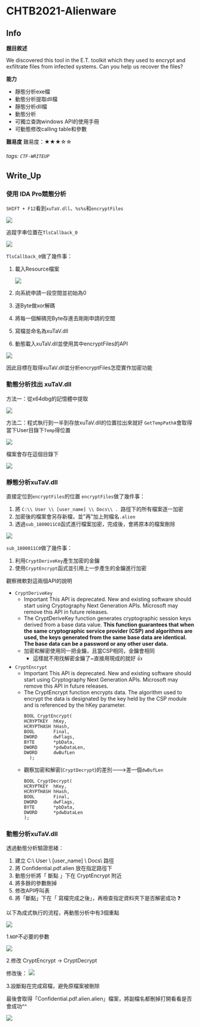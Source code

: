 CHTB2021-Alienware
===
## Info
**題目敘述**

We discovered this tool in the E.T. toolkit which they used to encrypt and exfiltrate files from infected systems. Can you help us recover the files?

**能力**
- 靜態分析exe檔
- 動態分析提取dll檔
- 靜態分析dll檔
- 動態分析
- 可獨立查詢windows API的使用手冊
- 可動態修改calling table和參數

**難易度**
難易度：★★★☆☆
###### tags: `CTF-WRITEUP`


## Write_Up
### 使用 IDA Pro競態分析
`SHIFT + F12`看到`xuTaV.dll`、`%s%s`和`encryptFiles`

![](https://i.imgur.com/eAya118.png )

追蹤字串位置在`TlsCallback_0`

![](https://i.imgur.com/NfFtQwn.png)

`TlsCallback_0`做了幾件事：
1. 載入Resource檔案

    ![](https://i.imgur.com/jIgiSaj.png)

2. 向系統申請一段空間並初始為0
3. 逐Byte做xor解碼
4. 將每一個解碼完Byte存進去剛剛申請的空間
5. 寫檔並命名為xuTaV.dll
6. 動態載入xuTaV.dll並使用其中encryptFiles的API

![](https://i.imgur.com/sxCi1P4.png)

因此目標在取得xuTaV.dll並分析encryptFiles怎麼實作加密功能

### 動態分析找出 xuTaV.dll
方法一：從x64dbg的記憶體中提取

![](https://i.imgur.com/OQGUGCT.png)

方法二：程式執行到一半到存放xuTaV.dll的位置拉出來就好
`GetTempPathA`會取得當下User目錄下`Temp`得位置

![](https://i.imgur.com/JcB8VQB.png)

檔案會存在這個目錄下

![](https://i.imgur.com/MhSzWUy.png)

### 靜態分析xuTaV.dll
直接定位到`encryptFiles`的位置
`encryptFiles`做了幾件事：
1. 將 `C:\\ User \\ [user_name] \\ Docs\\ . `路徑下的所有檔案逐一加密
2. 加密後的檔案會另存新檔，並"再"加上附檔名`.alien`
3. 透過`sub_1800011C0`函式進行檔案加密，完成後，會將原本的檔案刪除
 
![](https://i.imgur.com/LTQlUAT.png)

`sub_1800011C0`做了幾件事：
1. 利用`CryptDeriveKey`產生加密的金鑰
2. 使用`CryptEncrypt`函式並引用上一步產生的金鑰進行加密

觀察微軟對這兩個API的說明
- `CryptDeriveKey`
    - Important  This API is deprecated. New and existing software should start using Cryptography Next Generation APIs. Microsoft may remove this API in future releases.
    - The CryptDeriveKey function generates cryptographic session keys derived from a base data value. **This function guarantees that when the same cryptographic service provider (CSP) and algorithms are used, the keys generated from the same base data are identical. The base data can be a password or any other user data.**
    - 加密和解密使用同一把金鑰，且當CSP相同，金鑰會相同
        - 這樣就不用找解密金鑰了~直接用現成的就好 :+1: 
- `CryptEncrypt`
    - Important  This API is deprecated. New and existing software should start using Cryptography Next Generation APIs. Microsoft may remove this API in future releases.
    - The CryptEncrypt function encrypts data. The algorithm used to encrypt the data is designated by the key held by the CSP module and is referenced by the hKey parameter.
        ```
        BOOL CryptEncrypt(
        HCRYPTKEY  hKey,
        HCRYPTHASH hHash,
        BOOL       Final,
        DWORD      dwFlags,
        BYTE       *pbData,
        DWORD      *pdwDataLen,
        DWORD      dwBufLen
          );
        ```
    - 觀察加密和解密(`CryptDecrypt`)的差別--->差一個`dwBufLen`
        ```
        BOOL CryptDecrypt(
        HCRYPTKEY  hKey,
        HCRYPTHASH hHash,
        BOOL       Final,
        DWORD      dwFlags,
        BYTE       *pbData,
        DWORD      *pdwDataLen
        );
        ```
### 動態分析xuTaV.dll
透過動態分析驗證思緒：
1. 建立 C:\\ User \\ [user_name] \\ Docs\\  路徑
2. 將 Confidential.pdf.alien 放在指定路徑下
3. 動態分析將「 斷點 」下在 CryptEncrypt 附近
4. 將多餘的參數刪掉 
5. 修改API呼叫表
6. 將「斷點」下在「 寫檔完成之後」，再檢查指定資料夾下是否解密成功 :question: 

以下為成式執行的流程，再動態分析中有3個重點

![](https://i.imgur.com/1j7431H.png)

1.`NOP`不必要的參數

![](https://i.imgur.com/IwL3l5G.png)

2.修改 CryptEncrypt -> CryptDecrypt

修改後：
![](https://i.imgur.com/Kd0nDlA.png)

3.設斷點在完成寫檔，避免原檔案被刪除

最後會取得「Confidential.pdf.alien.alien」檔案，將副檔名都刪掉打開看看是否會成功^^

![](https://i.imgur.com/j4ocBHZ.png)





